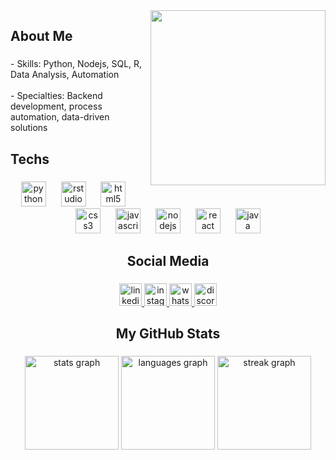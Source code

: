 <img align="right" height="280" src="https://github.blog/wp-content/uploads/2014/05/db213bb4-d22e-11e3-8549-ea607b77ad7c.png"  />

###

<h2 align="left">About Me</h2>

###

<p align="left">- Skills: Python, Nodejs, SQL, R, Data Analysis, Automation<br><br>- Specialties: Backend development, process automation, data-driven solutions</p>

###

<h2 align="left">Techs</h2>

###

<div align="center">
  <img src="https://cdn.jsdelivr.net/gh/devicons/devicon/icons/python/python-original.svg" height="40" alt="python logo"  />
  <img width="16" />
  <img src="https://cdn.jsdelivr.net/gh/devicons/devicon/icons/rstudio/rstudio-original.svg" height="40" alt="rstudio logo"  />
  <img width="16" />
  <img src="https://cdn.jsdelivr.net/gh/devicons/devicon/icons/html5/html5-original.svg" height="40" alt="html5 logo"  />
  <img width="16" />
  <img src="https://cdn.jsdelivr.net/gh/devicons/devicon/icons/css3/css3-original.svg" height="40" alt="css3 logo"  />
  <img width="16" />
  <img src="https://cdn.jsdelivr.net/gh/devicons/devicon/icons/javascript/javascript-original.svg" height="40" alt="javascript logo"  />
  <img width="16" />
  <img src="https://cdn.jsdelivr.net/gh/devicons/devicon/icons/nodejs/nodejs-original.svg" height="40" alt="nodejs logo"  />
  <img width="16" />
  <img src="https://cdn.jsdelivr.net/gh/devicons/devicon/icons/react/react-original.svg" height="40" alt="react logo"  />
  <img width="16" />
  <img src="https://cdn.jsdelivr.net/gh/devicons/devicon/icons/java/java-original.svg" height="40" alt="java logo"  />
</div>

###

<h2 align="center">Social Media</h2>

###

<div align="center">
  <a href="https://www.linkedin.com/in/marcoauréliomacedoprado" target="_blank">
    <img src="https://img.shields.io/static/v1?message=LinkedIn&logo=linkedin&label=&color=0077B5&logoColor=white&labelColor=&style=plastic" height="36" alt="linkedin logo" />
  </a>
  <a href="https://www.instagram.com/prado.marco1/" target="_blank">
    <img src="https://img.shields.io/static/v1?message=Instagram&logo=instagram&label=&color=E4405F&logoColor=white&labelColor=&style=plastic" height="36" alt="instagram logo" />
  </a>
  <a href="https://wa.me/5567996893356" target="_blank">
  <img src="https://img.shields.io/static/v1?message=Whatsapp&logo=whatsapp&label=&color=25D366&logoColor=white&labelColor=&style=plastic" height="36" alt="whatsapp logo" />
</a>
  <a href="https://discord.com/users/yourdiscordid" target="_blank">
    <img src="https://img.shields.io/static/v1?message=Discord&logo=discord&label=&color=7289DA&logoColor=white&labelColor=&style=plastic" height="36" alt="discord logo" />
  </a>
</div>

###

<h2 align="center">My GitHub Stats</h2>

###

<div align="center">
  <img src="https://github-readme-stats.vercel.app/api?username=oDuPRado&hide_title=false&hide_rank=false&show_icons=true&include_all_commits=true&count_private=true&disable_animations=false&theme=city_lights&locale=en&hide_border=false&order=1&custom_title=GitHub%20Status" height="150" alt="stats graph"  />
  <img src="https://github-readme-stats.vercel.app/api/top-langs?username=oDuPRado&locale=en&hide_title=false&layout=compact&card_width=320&langs_count=5&theme=city_lights&hide_border=false&order=2" height="150" alt="languages graph"  />
  <img src="https://streak-stats.demolab.com?user=oDuPRado&locale=en&mode=daily&theme=city_lights&hide_border=false&border_radius=5&order=3" height="150" alt="streak graph"  />
</div>

###
